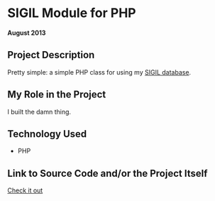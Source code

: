 # SIGIL Module for PHP

**August 2013**

## Project Description

Pretty simple: a simple PHP class for using my [SIGIL database](sigil.md).

## My Role in the Project

I built the damn thing.

## Technology Used

- PHP

## Link to Source Code and/or the Project Itself

[Check it out](https://github.com/cyle/sigil-php)